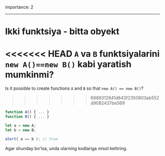importance: 2

---

# Ikki funktsiya - bitta obyekt

<<<<<<< HEAD
`A` va `B` funktsiyalarini `new A()==new B()` kabi yaratish mumkinmi?
=======
Is it possible to create functions `A` and `B` so that `new A() == new B()`?
>>>>>>> 6989312841d843f2350803ab552d9082437be569

```js no-beautify
function A() { ... }
function B() { ... }

let a = new A;
let b = new B;

alert( a == b ); // true
```

Agar shunday bo'lsa, unda ularning kodlariga misol keltiring.

